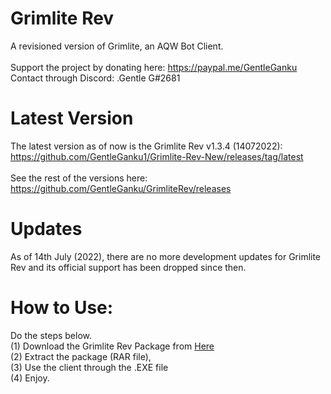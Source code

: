 # Grimlite Rev
A revisioned version of Grimlite, an AQW Bot Client. <br /> <br />
Support the project by donating here: https://paypal.me/GentleGanku <br />
Contact through Discord: .Gentle G#2681
# Latest Version
The latest version as of now is the Grimlite Rev v1.3.4 (14072022): https://github.com/GentleGanku1/Grimlite-Rev-New/releases/tag/latest <br /> <br />
See the rest of the versions here: https://github.com/GentleGanku/GrimliteRev/releases
# Updates
As of 14th July (2022), there are no more development updates for Grimlite Rev and its official support has been dropped since then. 
# How to Use:
Do the steps below.
<br />
(1) Download the Grimlite Rev Package from [Here](https://github.com/GentleGanku1/Grimlite-Rev-New/releases/tag/latest) <br />
(2) Extract the package (RAR file), <br />
(3) Use the client through the .EXE file <br />
(4) Enjoy. <br />
